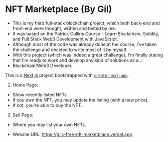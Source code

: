 # NFT Marketplace (By Gil)

- This is my third full-stack blockchain project, which both back-end and front-end were thought, written and tested by me.
- It was based on the Patrick Collins Course - Learn Blockchain, Solidity, and Full Stack Web3 Development with JavaScript.
- Although most of the code was already done at the course, I've taken the challenge and decided to write most of it by myself.
- With this project (which was indeed a great challenge), I'm finally stating that I'm ready to work and develop any kind of solutions as a...
- Blockchain/Web3 Developer.

This is a [Next.js](https://nextjs.org/) project bootstrapped with [`create-next-app`](https://github.com/vercel/next.js/tree/canary/packages/create-next-app).

1. Home Page:
- Show recently listed NFTs
- If you own the NFT, you may update the listing (with a new price);
- If not, you're able to buy the NFT.

2. Sell Page:
- Where you may list your own NFTs.

- Website URL: https://gils-free-nft-marketplace.vercel.app
